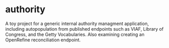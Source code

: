 # authority

A toy project for a generic internal authority managment application, including autopopulation from published endpoints such as VIAF, Library of Congress, and the Getty Vocabularies. Also examining creating an OpenRefine reconciliation endpoint.
